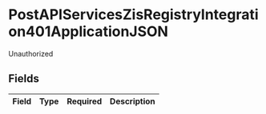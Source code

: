 # PostAPIServicesZisRegistryIntegration401ApplicationJSON

Unauthorized


## Fields

| Field       | Type        | Required    | Description |
| ----------- | ----------- | ----------- | ----------- |